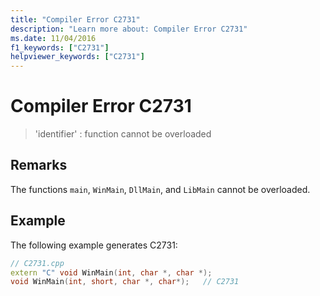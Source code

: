 ```yaml
---
title: "Compiler Error C2731"
description: "Learn more about: Compiler Error C2731"
ms.date: 11/04/2016
f1_keywords: ["C2731"]
helpviewer_keywords: ["C2731"]
---
```

# Compiler Error C2731

> 'identifier' : function cannot be overloaded

## Remarks

The functions `main`, `WinMain`, `DllMain`, and `LibMain` cannot be overloaded.

## Example

The following example generates C2731:

```cpp
// C2731.cpp
extern "C" void WinMain(int, char *, char *);
void WinMain(int, short, char *, char*);   // C2731
```
